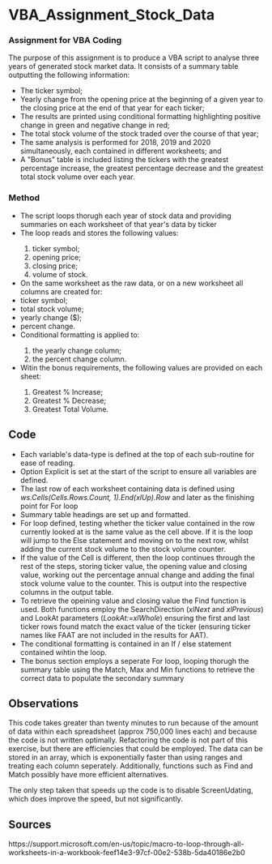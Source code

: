 # VBA_Assignment_Stock_Data

<h3>Assignment for VBA Coding</h3>

<p>The purpose of this assignment is to produce a VBA script to analyse three years of generated stock market data. It consists of a summary table outputting the following information:</p><ul>
  <li>The ticker symbol;</li>
  <li>Yearly change from the opening price at the beginning of a given year to the closing price at the end of that year for each ticker;</li>
  <li>The results are printed using conditional formatting highlighting positive change in green and negative change in red;</li>
  <li>The total stock volume of the stock traded over the course of that year;</li>
  <li>The same analysis is performed for 2018, 2019 and 2020 simultaneously, each contained in different worksheets; and</li>
  <li>A "Bonus" table is included listing the tickers with the greatest percentage increase, the greatest percentage decrease and the greatest total stock volume over each year.</li></ul>

<h3>Method</h3><ul>
  <li>The script loops thorugh each year of stock data and providing summaries on each worksheet of that year's data by ticker</li>
  <li>The loop reads and stores the following values:</li><ol>
      <li>ticker symbol;</li>
      <li>opening price;</li>
      <li>closing price;</li>
      <li>volume of stock.</li></ol>
  <li>On the same worksheet as the raw data, or on a new worksheet all columns are created for:</li></ol>
      <li>ticker symbol;</li>
      <li>total stock volume;</li>
      <li>yearly change ($);</li>
      <li>percent change.</li></ol>
 <li>Conditional formatting is applied to:</li><ol>
      <li>the yearly change column;</li>
      <li>the percent change column.</li></ol>
 <li>Witin the bonus requirements, the following values are provided on each sheet:</li><ol>
       <li>Greatest % Increase;</li>
       <li>Greatest % Decrease;</li>
       <li>Greatest Total Volume.</li></ol></ul>

  <h2>Code</h2><ul>
    <li>Each variable's data-type is defined at the top of each sub-routine for ease of reading.</li>
    <li>Option Explicit is set at the start of the script to ensure all variables are defined.</li>
    <li>The last row of each worksheet containing data is defined using <i>ws.Cells(Cells.Rows.Count, 1).End(xlUp).Row</i> and later as the finishing point for For loop</li>
    <li>Summary table headings are set up and formatted.</li>
    <li>For loop defined, testing whether the ticker value contained in the row currently looked at is the same value as the cell above. If it is the loop will jump to the Else statement and moving on to the next row, whilst  adding the current stock volume to the stock volume counter.</li>
    <li>If the value of the Cell is different, then the loop continues through the rest of the steps, storing ticker value, the opening value and closing value, working out the percentage annual change and adding the final stock volume value to the counter. This is output into the respective columns in the output table.</li>
    <li>To retrieve the opeining value and closing value the Find function is used. Both functions employ the SearchDirection (<i>xlNext</i> and <i>xlPrevious</i>) and LookAt parameters (<i>LookAt:=xlWhole</i>) ensuring the first and last ticker rows found match the exact value of the ticker (ensuring ticker names like FAAT are not included in the results for AAT). </li>
    <li>The conditional formatting is contained in an If / else statement contained wihtin the loop.</li>
    <li>The bonus section employs a seperate For loop, looping thorugh the summary table using the Match, Max and Min functions to retrieve the correct data to populate the secondary summary</li></ul>

<h2>Observations</h2>

<p>This code takes greater than twenty minutes to run because of the amount of data within each spreadsheet (approx 750,000 lines each) and because the code is not written optimally. Refactoring the code is not part of this exercise, but there are efficiencies that could be employed. The data can be stored in an array, which is exponentially faster than using ranges and treating each column seperately. Additionally, functions such as Find and Match possibly have more efficient alternatives.</p>
<p>The only step taken that speeds up the code is to disable ScreenUdating, which does improve the speed, but not significantly.</p>

<h2>Sources</h2>
https://support.microsoft.com/en-us/topic/macro-to-loop-through-all-worksheets-in-a-workbook-feef14e3-97cf-00e2-538b-5da40186e2b0

